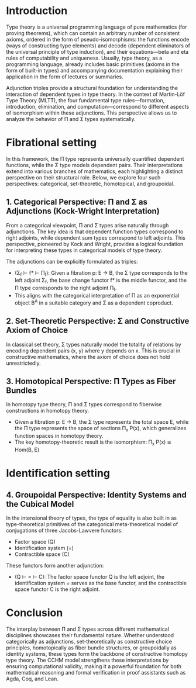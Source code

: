 <h1>Introduction</h1>

<p>Type theory is a universal programming language of pure mathematics (for proving theorems),
   which can contain an arbitrary number of consistent axioms, ordered in the form of
   pseudo-isomorphisms: the functions encode (ways of constructing type elements)
   and decode (dependent eliminators of the universal principle of type induction),
   and their equations—beta and eta rules of computability and uniqueness.
   Usually, type theory, as a programming language, already includes basic
   primitives (axioms in the form of built-in types) and accompanying
   documentation explaining their application in the form of lectures or summaries.</p>

<p>Adjunction triples provide a structural foundation for understanding
   the interaction of dependent types in type theory. In the context of
   Martin-Löf Type Theory (MLTT), the four fundamental type rules—formation,
   introduction, elimination, and computation—correspond to different
   aspects of isomorphism within these adjunctions. This perspective
   allows us to analyze the behavior of &Pi; and &Sigma; types systematically.</p>

<h1>Fibrational setting</h1>

<p>In this framework, the &Pi; type represents universally quantified dependent functions,
while the &Sigma; type models dependent pairs. Their interpretations extend into various
branches of mathematics, each highlighting a distinct perspective on their structural role.
Below, we explore four such perspectives: categorical, set-theoretic, homotopical, and groupoidal.</p>

<h2>1. Categorical Perspective: &Pi; and &Sigma; as Adjunctions (Kock-Wright Interpretation)</h2>

<p>From a categorical viewpoint, &Pi; and &Sigma; types arise naturally through adjunctions.
The key idea is that dependent function types correspond to right adjoints, while dependent
sum types correspond to left adjoints. This perspective, pioneered by Kock and Wright,
provides a logical foundation for interpreting these types in categorical models of type theory.</p>

<p>The adjunctions can be explicitly formulated as triples:</p>
<ul>
    <li>(&Sigma;<sub>f</sub> &vdash; f* &vdash; &Pi;<sub>f</sub>): Given a fibration p: E &rarr; B,
        the &Sigma; type corresponds to the left adjoint &Sigma;<sub>f</sub>, the base change
        functor f* is the middle functor, and the &Pi; type corresponds to the
        right adjoint &Pi;<sub>f</sub>.</li>
    <li>This aligns with the categorical interpretation of &Pi; as an exponential
        object B<sup>A</sup> in a suitable category and &Sigma; as a dependent coproduct.</li>
</ul>

<h2>2. Set-Theoretic Perspective: &Sigma; and Constructive Axiom of Choice</h2>

<p>In classical set theory, &Sigma; types naturally model the totality of relations by
   encoding dependent pairs (x, y) where y depends on x. This is crucial in constructive
   mathematics, where the axiom of choice does not hold unrestrictedly.</p>

<h2>3. Homotopical Perspective: &Pi; Types as Fiber Bundles</h2>

<p>In homotopy type theory, &Pi; and &Sigma; types correspond to fiberwise constructions in homotopy theory.</p>

<ul>
    <li>Given a fibration p: E &rarr; B, the &Sigma; type represents the total space E,
        while the &Pi; type represents the space of sections &Pi;<sub>x</sub> P(x),
        which generalizes function spaces in homotopy theory.</li>
    <li>The key homotopy-theoretic result is the isomorphism: &Pi;<sub>x</sub> P(x) &cong; Hom(B, E)</li>
</ul>

<h1>Identification setting</h1>

<h2>4. Groupoidal Perspective: Identity Systems and the Cubical Model</h2>

<p>In the intensional theory of types, the type of equality is also built in
   as type-theoretical primitives of the categorical meta-theoretical model
   of conjugations of three Jacobs-Lawvere functors:</p>

<ul>
    <li>Factor space (Q)</li>
    <li>Identification system (=)</li>
    <li>Contractible space (C)</li>
</ul>


<p>These functors form another adjunction:</p>
<ul>
    <li>(Q &vdash; = &vdash; C): The factor space functor Q is the left adjoint,
        the identification system = serves as the base functor, and the contractible
        space functor C is the right adjoint.</li>
</ul>

<h1>Conclusion</h1>

<p>The interplay between &Pi; and &Sigma; types across different mathematical
   disciplines showcases their fundamental nature. Whether understood categorically
   as adjunctions, set-theoretically as constructive choice principles, homotopically
   as fiber bundle structures, or groupoidally as identity systems, these types form
   the backbone of constructive homotopy type theory. The CCHM model strengthens
   these interpretations by ensuring computational validity, making it a powerful
   foundation for both mathematical reasoning and formal verification in proof
   assistants such as Agda, Coq, and Lean.</p>
